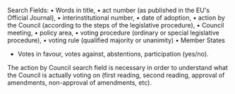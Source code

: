 Search Fields:
• Words in title,
• act number (as published in the EU's Official Journal),
• interinstitutional number,
• date of adoption,
• action by the Council (according to the steps of the legislative procedure),
• Council meeting,
• policy area,
• voting procedure (ordinary or special legislative procedure),
• voting rule (qualified majority or unanimity)
• Member States
+ Votes in favour, votes against, abstentions, participation (yes/no).

The action by Council search field is necessary in order to understand what the Council is actually voting on (first reading, second reading, approval of amendments, non-approval of amendments, etc).
